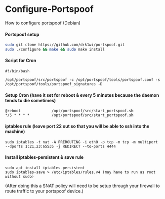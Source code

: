 # Configure-Portspoof
How to configure portspoof (Debian)

#### Portspoof setup
```bash
sudo git clone https://github.com/drk1wi/portspoof.git
sudo ./configure && make && sudo make install
```

#### Script for Cron
```
#!/bin/bash

/opt/portspoof/src/portspoof -c /opt/portspoof/tools/portspoof.conf -s /opt/portspoof/tools/portspoof_signatures -D
```

#### Setup Cron (have it set for reboot & every 5 minutes because the daemon tends to die sometimes)
```
@reboot              /opt/portspoof/src/start_portspoof.sh
*/5 * * * *          /opt/portspoof/src/start_portspoof.sh
```

#### iptables rule (leave port 22 out so that you will be able to ssh into the machine)
```
sudo iptables -t nat -A PREROUTING -i eth0 -p tcp -m tcp -m multiport --dports 1:21,23:65535 -j REDIRECT --to-ports 4444
```

#### Install iptables-persistent & save rule
```
sudo apt install iptables-persistent
sudo iptables-save > /etc/iptables/rules.v4 (may have to run as root without sudo)
```
(After doing this a SNAT policy will need to be setup through your firewall to route traffic to your portspoof device.)
